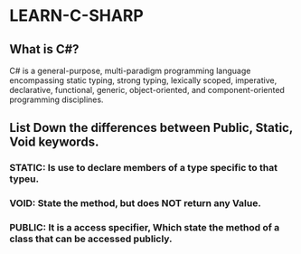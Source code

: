 
# LEARN-C-SHARP

## What is C\#?

C# is a general-purpose, multi-paradigm programming language encompassing static typing, strong typing, lexically scoped, imperative, declarative, functional, generic, object-oriented, and component-oriented programming disciplines.

## List Down the differences between Public, Static, Void keywords.

### STATIC: Is use to declare members of a type specific to that typeu.
### VOID: State the method, but does NOT return any Value. 
### PUBLIC: It is a access specifier, Which state the method of a class that can be accessed publicly. 

